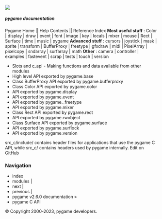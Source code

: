 ![](https://www.pygame.org/docs/_static/pygame_tiny.png)
##### pygame documentation
Pygame Home || Help Contents || Reference Index
**Most useful stuff** : Color | display | draw | event | font | image | key | locals | mixer | mouse | Rect | Surface | time | music | pygame
**Advanced stuff** : cursors | joystick | mask | sprite | transform | BufferProxy | freetype | gfxdraw | midi | PixelArray | pixelcopy | sndarray | surfarray | math
**Other** : camera | controller | examples | fastevent | scrap | tests | touch | version
  * Slots and c_api - Making functions and data available from other modules
  * High level API exported by pygame.base
  * Class BufferProxy API exported by pygame.bufferproxy
  * Class Color API exported by pygame.color
  * API exported by pygame.display
  * API exported by pygame.event
  * API exported by pygame._freetype
  * API exported by pygame.mixer
  * Class Rect API exported by pygame.rect
  * API exported by pygame.rwobject
  * Class Surface API exported by pygame.surface
  * API exported by pygame.surflock
  * API exported by pygame.version


src_c/include/ contains header files for applications that use the pygame C API, while src_c/ contains headers used by pygame internally.
Edit on GitHub
### Navigation
  * index
  * modules |
  * next |
  * previous |
  * pygame v2.6.0 documentation »
  * pygame C API


© Copyright 2000-2023, pygame developers. 
